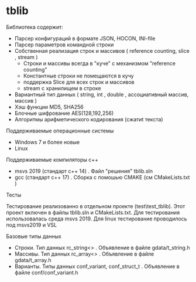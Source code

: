 # tblib
Библиотека содержит:
- Парсер конфигураций в формате JSON, HOCON, INI-file
- Парсер параметров командной строки
- Собственная реализация строк и массивов  ( reference counting, slice , stream ) 
  - Строки и массивы всегда в "куче" с механизмом  "reference counting"
  - Константные строки не помещаются в кучу
  - поддержка Slice для всех строк и массивов
  - stream с хранилищем в строке
- Вариантный тип данных ( string, int , double , ассоциативный массив, массив )
- Хэш функции MD5, SHA256
- Блочные шифрование AES(128,192,256)
- Алгоритмы арифметического кодирования (сжатиt текста) 

Поддерживаемые операционные системы 
- Windows 7 и более новые
- Linux 

Поддерживаемые компиляторы с++
- msvs 2019 (стандарт с++ 14) .  Файл "решения" tblib.sln
- gсс  (стандарт с++ 17) . Сборка с помошью CMAKE (см CMakeLists.txt )

Тесты

Тестирование реализованно в отдельном проекте (test\test_tblib). Этот проект включен в файлы tblib.sln и CMakeLists.txt. Для тестирования использовалась среда msvs 2019. Для linux тестирование проводилось под  msvs2019 и VSL 

Базовые типы данных
- Строки. Тип данных rc_string<> . Объявление в файле gdata/t_string.h
- Массивы. Тип данных rc_array<> . Объявление в файле gdata/t_array.h
- Варианты. Типы данных conf_variant, conf_struct_t . Объявление в файле conf/conf_variant.h

